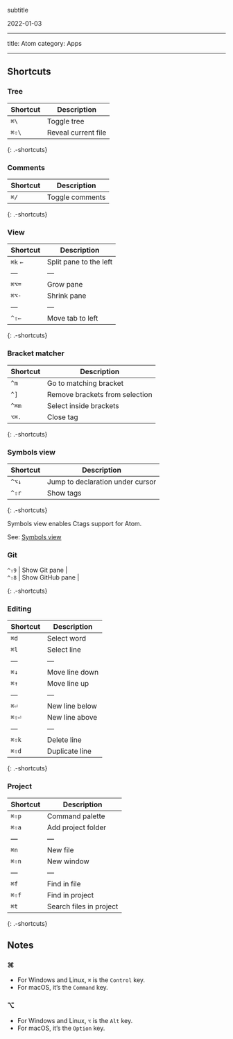 subtitle

2022-01-03

------------------------------------------------------------------------

title: Atom category: Apps

------------------------------------------------------------------------

Shortcuts
---------

### Tree

<table><thead><tr class="header"><th>Shortcut</th><th>Description</th></tr></thead><tbody><tr class="odd"><td><code>⌘\</code></td><td>Toggle tree</td></tr><tr class="even"><td><code>⌘⇧\</code></td><td>Reveal current file</td></tr></tbody></table>

{: .-shortcuts}

### Comments

<table><thead><tr class="header"><th>Shortcut</th><th>Description</th></tr></thead><tbody><tr class="odd"><td><code>⌘/</code></td><td>Toggle comments</td></tr></tbody></table>

{: .-shortcuts}

### View

<table><thead><tr class="header"><th>Shortcut</th><th>Description</th></tr></thead><tbody><tr class="odd"><td><code>⌘k</code> <code>←</code></td><td>Split pane to the left</td></tr><tr class="even"><td>—</td><td>—</td></tr><tr class="odd"><td><code>⌘⌥=</code></td><td>Grow pane</td></tr><tr class="even"><td><code>⌘⌥-</code></td><td>Shrink pane</td></tr><tr class="odd"><td>—</td><td>—</td></tr><tr class="even"><td><code>^⇧←</code></td><td>Move tab to left</td></tr></tbody></table>

{: .-shortcuts}

### Bracket matcher

<table><thead><tr class="header"><th>Shortcut</th><th>Description</th></tr></thead><tbody><tr class="odd"><td><code>^m</code></td><td>Go to matching bracket</td></tr><tr class="even"><td><code>^]</code></td><td>Remove brackets from selection</td></tr><tr class="odd"><td><code>^⌘m</code></td><td>Select inside brackets</td></tr><tr class="even"><td><code>⌥⌘.</code></td><td>Close tag</td></tr></tbody></table>

{: .-shortcuts}

### Symbols view

<table><thead><tr class="header"><th>Shortcut</th><th>Description</th></tr></thead><tbody><tr class="odd"><td><code>^⌥↓</code></td><td>Jump to declaration under cursor</td></tr><tr class="even"><td><code>^⇧r</code></td><td>Show tags</td></tr></tbody></table>

{: .-shortcuts}

Symbols view enables Ctags support for Atom.

See: [Symbols view](https://atom.io/packages/symbols-view)

### Git

`^⇧9` | Show Git pane |  
`^⇧8` | Show GitHub pane |

{: .-shortcuts}

### Editing

<table><thead><tr class="header"><th>Shortcut</th><th>Description</th></tr></thead><tbody><tr class="odd"><td><code>⌘d</code></td><td>Select word</td></tr><tr class="even"><td><code>⌘l</code></td><td>Select line</td></tr><tr class="odd"><td>—</td><td>—</td></tr><tr class="even"><td><code>⌘↓</code></td><td>Move line down</td></tr><tr class="odd"><td><code>⌘↑</code></td><td>Move line up</td></tr><tr class="even"><td>—</td><td>—</td></tr><tr class="odd"><td><code>⌘⏎</code></td><td>New line below</td></tr><tr class="even"><td><code>⌘⇧⏎</code></td><td>New line above</td></tr><tr class="odd"><td>—</td><td>—</td></tr><tr class="even"><td><code>⌘⇧k</code></td><td>Delete line</td></tr><tr class="odd"><td><code>⌘⇧d</code></td><td>Duplicate line</td></tr></tbody></table>

{: .-shortcuts}

### Project

<table><thead><tr class="header"><th>Shortcut</th><th>Description</th></tr></thead><tbody><tr class="odd"><td><code>⌘⇧p</code></td><td>Command palette</td></tr><tr class="even"><td><code>⌘⇧a</code></td><td>Add project folder</td></tr><tr class="odd"><td>—</td><td>—</td></tr><tr class="even"><td><code>⌘n</code></td><td>New file</td></tr><tr class="odd"><td><code>⌘⇧n</code></td><td>New window</td></tr><tr class="even"><td>—</td><td>—</td></tr><tr class="odd"><td><code>⌘f</code></td><td>Find in file</td></tr><tr class="even"><td><code>⌘⇧f</code></td><td>Find in project</td></tr><tr class="odd"><td><code>⌘t</code></td><td>Search files in project</td></tr></tbody></table>

{: .-shortcuts}

Notes
-----

### ⌘

-   For Windows and Linux, `⌘` is the `Control` key.
-   For macOS, it’s the `Command` key.

### ⌥

-   For Windows and Linux, `⌥` is the `Alt` key.
-   For macOS, it’s the `Option` key.
